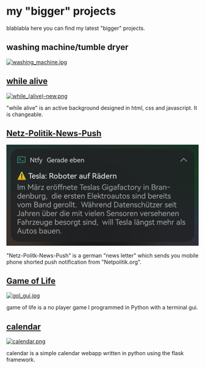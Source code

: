 # my "bigger" projects

blablabla here you can find my latest "bigger" projects.

## washing machine/tumble dryer

[![washing_machine.jpg](../static/assets/images/wmtd.png)](article?article=wmtd)

## [while alive](article?article=while%20alive)

[![while_(alive)-new.png](../static/assets/images/while_(alive)-new.png)](article?article=while%20alive)

"while alive" is an active background designed in html, css and javascript. It is changeable.

## [Netz-Politik-News-Push](article?article=npnp) 

[![NTFY.jpg](./static/assets/images/NTFY.jpg)](article?article=npnp)

"Netz-Politk-News-Push" is a german "news letter" which sends you mobile phone shorted push notification from "Netpolitik.org".

## [Game of Life](article?article=game%20of%20life)

[![gol_gui.jpg](../static/assets/images/gol_gui.jpg)](article?article=game%20of%20life)

game of life is a no player game I programmed in Python with a terminal gui.

## [calendar](article?article=calendar)

[![calendar.png](../static/assets/images/calendar.png)](article?article=calendar)

calendar is a simple calendar webapp written in python using the flask framework.


